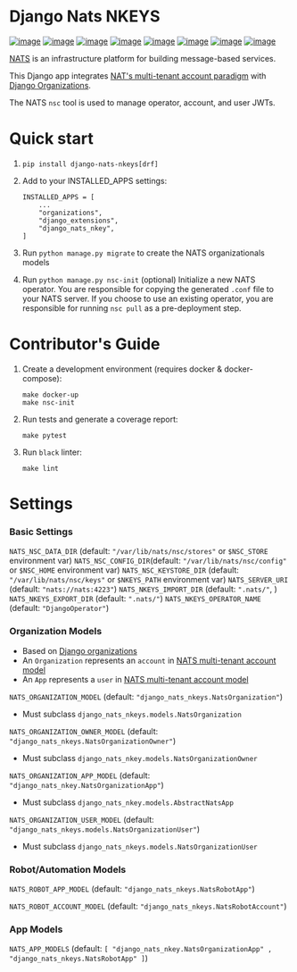 # Django Nats NKEYS

[![image](https://img.shields.io/pypi/v/django-nats-nkeys)](https://pypi.org/project/django-nats-nkeys/) [![image](https://img.shields.io/pypi/pyversions/django-nats-nkeys)](https://pypi.org/project/django-nats-nkeys/) [![image](https://img.shields.io/pypi/djversions/django-nats-nkeys)](https://pypi.org/project/django-nats-nkeys/) [![image](https://img.shields.io/pypi/wheel/django-nats-nkeys)](https://pypi.org/project/django-nats-nkeys/) [![image](https://img.shields.io/discord/773452324692688956)](https://discord.gg/Y848Hq9xKh) [![image](https://img.shields.io/github/workflow/status/bitsy-ai/django-nats-nkeys/Test)](https://github.com/bitsy-ai/django-nats-nkeys) [![image](https://img.shields.io/codecov/c/github/bitsy-ai/django-nats-nkeys)](https://github.com/bitsy-ai/django-nats-nkeys) [![image](https://img.shields.io/github/release-date-pre/bitsy-ai/django-nats-nkeys)](https://github.com/bitsy-ai/django-nats-nkeys)

[NATS](https://docs.nats.io/nats-concepts/what-is-nats) is an
infrastructure platform for building message-based services.

This Django app integrates [NAT's multi-tenant account paradigm](https://docs.nats.io/running-a-nats-service/configuration/securing_nats/accounts) with [Django Organizations](https://github.com/bennylope/django-organizations).

The NATS `nsc` tool is used to manage operator, account, and user JWTs.


Quick start
===========


1. `pip install django-nats-nkeys[drf]` 

2.  Add to your INSTALLED\_APPS settings:

        INSTALLED_APPS = [
            ...
            "organizations",
            "django_extensions",
            "django_nats_nkey",
        ]

3.  Run `python manage.py migrate` to create the NATS organizationals
    models

4.  Run `python manage.py nsc-init` (optional) Initialize a new NATS
    operator. You are responsible for copying the generated
    `.conf` file to your NATS server. If you choose to use
    an existing operator, you are responsible for running `nsc pull` as a pre-deployment step.

Contributor's Guide
====================

1.  Create a development environment (requires docker & docker-compose):

        make docker-up
        make nsc-init

2.  Run tests and generate a coverage report:

        make pytest

3.  Run `black` linter:

        make lint


Settings
===========

### Basic Settings
`NATS_NSC_DATA_DIR` (default: `"/var/lib/nats/nsc/stores"` or `$NSC_STORE` environment var)
`NATS_NSC_CONFIG_DIR`(default: `"/var/lib/nats/nsc/config"` or `$NSC_HOME` environment var)
`NATS_NSC_KEYSTORE_DIR` (default: `"/var/lib/nats/nsc/keys"` or `$NKEYS_PATH` environment var)
`NATS_SERVER_URI` (default: `"nats://nats:4223"`)
`NATS_NKEYS_IMPORT_DIR` (default: `".nats/"`, )
`NATS_NKEYS_EXPORT_DIR` (default: `".nats/"`)
`NATS_NKEYS_OPERATOR_NAME` (default: `"DjangoOperator"`)


### Organization Models
* Based on [Django organizations](https://github.com/bennylope/django-organizations)
* An `Organization` represents an `account` in [NATS multi-tenant account model](https://docs.nats.io/running-a-nats-service/configuration/securing_nats/accounts)
* An `App` represents a `user` in [NATS multi-tenant account model](https://docs.nats.io/running-a-nats-service/configuration/securing_nats/accounts)
  

`NATS_ORGANIZATION_MODEL` (default: `"django_nats_nkeys.NatsOrganization"`)
* Must subclass `django_nats_nkeys.models.NatsOrganization`

`NATS_ORGANIZATION_OWNER_MODEL` (default: `"django_nats_nkeys.NatsOrganizationOwner"`)
* Must subclass `django_nats_nkey.models.NatsOrganizationOwner`

`NATS_ORGANIZATION_APP_MODEL` (default: `"django_nats_nkey.NatsOrganizationApp"`)
* Must subclass `django_nats_nkey.models.AbstractNatsApp`

`NATS_ORGANIZATION_USER_MODEL` (default: `"django_nats_nkeys.models.NatsOrganizationUser"`)
* Must subclass `django_nats_nkeys.models.NatsOrganizationUser`


### Robot/Automation Models

`NATS_ROBOT_APP_MODEL` (default: `"django_nats_nkeys.NatsRobotApp"`)

`NATS_ROBOT_ACCOUNT_MODEL` (default: `"django_nats_nkeys.NatsRobotAccount"`)


### App Models

`NATS_APP_MODELS` (default: `[ "django_nats_nkey.NatsOrganizationApp" , "django_nats_nkeys.NatsRobotApp" ]`)